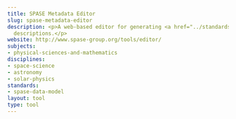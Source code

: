 ```yaml
---
title: SPASE Metadata Editor
slug: spase-metadata-editor
description: <p>A web-based editor for generating <a href="../standards/spase-data-model.html">SPASE</a>
  descriptions.</p>
website: http://www.spase-group.org/tools/editor/
subjects:
- physical-sciences-and-mathematics
disciplines:
- space-science
- astronomy
- solar-physics
standards:
- spase-data-model
layout: tool
type: tool
---
```


